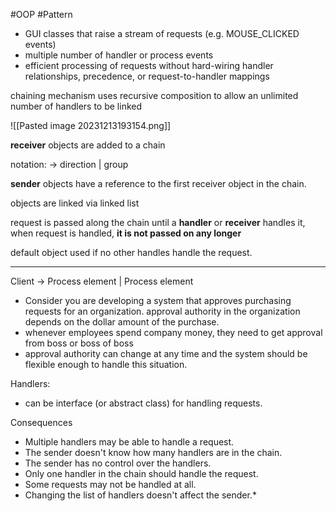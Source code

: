 #OOP #Pattern


* GUI classes that raise a stream of requests (e.g. MOUSE_CLICKED events)
* multiple number of  handler or process events
* efficient processing of requests without hard-wiring handler relationships, precedence, or request-to-handler mappings

chaining mechanism uses recursive composition to allow an unlimited number of handlers to be linked

![[Pasted image 20231213193154.png]]


**receiver** objects are added to a chain 


notation: 
	->  direction
	 | group


**sender** objects have a reference to the first receiver object in the chain. 

objects are linked via linked list

request is passed along the chain  until a **handler** or **receiver** handles it, when request is handled, **it is not passed on any longer** 

default object used if no other handles handle the request.


-----------------------------------------------

Client -> 
	Process element | Process element 

* Consider you are developing a system that approves purchasing requests for an organization. approval authority in the organization depends on the dollar amount of the purchase.
* whenever employees spend company money, they need to get approval from boss or boss of boss
* approval authority can change at any time and the system should be flexible enough to handle this situation. 

Handlers: 
* can be interface (or abstract class) for handling requests.


Consequences
* Multiple handlers may be able to handle a request.  
* The sender doesn't know how many handlers are in the chain.  
* The sender has no control over the handlers.  
* Only one handler in the chain should handle the request.  
* Some requests may not be handled at all.  
* Changing the list of handlers doesn't affect the sender.*